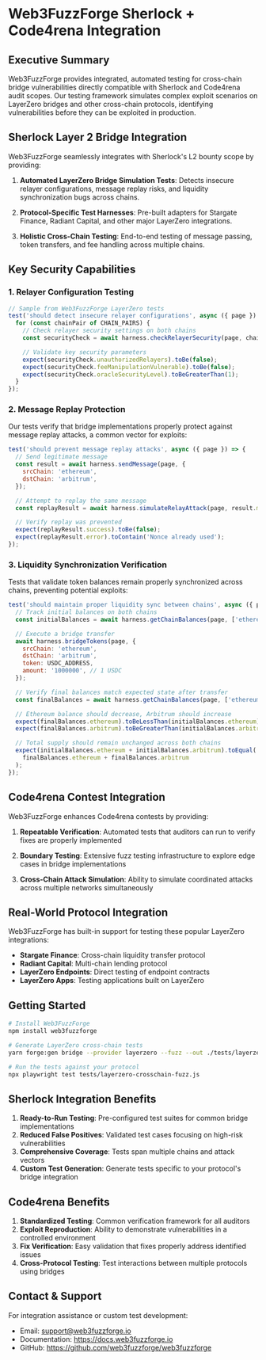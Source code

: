 # Web3FuzzForge Sherlock + Code4rena Integration

## Executive Summary

Web3FuzzForge provides integrated, automated testing for cross-chain bridge vulnerabilities directly compatible with Sherlock and Code4rena audit scopes. Our testing framework simulates complex exploit scenarios on LayerZero bridges and other cross-chain protocols, identifying vulnerabilities before they can be exploited in production.

## Sherlock Layer 2 Bridge Integration

Web3FuzzForge seamlessly integrates with Sherlock's L2 bounty scope by providing:

1. **Automated LayerZero Bridge Simulation Tests**: Detects insecure relayer configurations, message replay risks, and liquidity synchronization bugs across chains.

2. **Protocol-Specific Test Harnesses**: Pre-built adapters for Stargate Finance, Radiant Capital, and other major LayerZero integrations.

3. **Holistic Cross-Chain Testing**: End-to-end testing of message passing, token transfers, and fee handling across multiple chains.

## Key Security Capabilities

### 1. Relayer Configuration Testing

```javascript
// Sample from Web3FuzzForge LayerZero tests
test('should detect insecure relayer configurations', async ({ page }) => {
  for (const chainPair of CHAIN_PAIRS) {
    // Check relayer security settings on both chains
    const securityCheck = await harness.checkRelayerSecurity(page, chainPair.src, chainPair.dst);

    // Validate key security parameters
    expect(securityCheck.unauthorizedRelayers).toBe(false);
    expect(securityCheck.feeManipulationVulnerable).toBe(false);
    expect(securityCheck.oracleSecurityLevel).toBeGreaterThan(1);
  }
});
```

### 2. Message Replay Protection

Our tests verify that bridge implementations properly protect against message replay attacks, a common vector for exploits:

```javascript
test('should prevent message replay attacks', async ({ page }) => {
  // Send legitimate message
  const result = await harness.sendMessage(page, {
    srcChain: 'ethereum',
    dstChain: 'arbitrum',
  });

  // Attempt to replay the same message
  const replayResult = await harness.simulateRelayAttack(page, result.messageNonce);

  // Verify replay was prevented
  expect(replayResult.success).toBe(false);
  expect(replayResult.error).toContain('Nonce already used');
});
```

### 3. Liquidity Synchronization Verification

Tests that validate token balances remain properly synchronized across chains, preventing potential exploits:

```javascript
test('should maintain proper liquidity sync between chains', async ({ page }) => {
  // Track initial balances on both chains
  const initialBalances = await harness.getChainBalances(page, ['ethereum', 'arbitrum']);

  // Execute a bridge transfer
  await harness.bridgeTokens(page, {
    srcChain: 'ethereum',
    dstChain: 'arbitrum',
    token: USDC_ADDRESS,
    amount: '1000000', // 1 USDC
  });

  // Verify final balances match expected state after transfer
  const finalBalances = await harness.getChainBalances(page, ['ethereum', 'arbitrum']);

  // Ethereum balance should decrease, Arbitrum should increase
  expect(finalBalances.ethereum).toBeLessThan(initialBalances.ethereum);
  expect(finalBalances.arbitrum).toBeGreaterThan(initialBalances.arbitrum);

  // Total supply should remain unchanged across both chains
  expect(initialBalances.ethereum + initialBalances.arbitrum).toEqual(
    finalBalances.ethereum + finalBalances.arbitrum
  );
});
```

## Code4rena Contest Integration

Web3FuzzForge enhances Code4rena contests by providing:

1. **Repeatable Verification**: Automated tests that auditors can run to verify fixes are properly implemented

2. **Boundary Testing**: Extensive fuzz testing infrastructure to explore edge cases in bridge implementations

3. **Cross-Chain Attack Simulation**: Ability to simulate coordinated attacks across multiple networks simultaneously

## Real-World Protocol Integration

Web3FuzzForge has built-in support for testing these popular LayerZero integrations:

- **Stargate Finance**: Cross-chain liquidity transfer protocol
- **Radiant Capital**: Multi-chain lending protocol
- **LayerZero Endpoints**: Direct testing of endpoint contracts
- **LayerZero Apps**: Testing applications built on LayerZero

## Getting Started

```bash
# Install Web3FuzzForge
npm install web3fuzzforge

# Generate LayerZero cross-chain tests
yarn forge:gen bridge --provider layerzero --fuzz --out ./tests/layerzero-crosschain-fuzz.js

# Run the tests against your protocol
npx playwright test tests/layerzero-crosschain-fuzz.js
```

## Sherlock Integration Benefits

1. **Ready-to-Run Testing**: Pre-configured test suites for common bridge implementations
2. **Reduced False Positives**: Validated test cases focusing on high-risk vulnerabilities
3. **Comprehensive Coverage**: Tests span multiple chains and attack vectors
4. **Custom Test Generation**: Generate tests specific to your protocol's bridge integration

## Code4rena Benefits

1. **Standardized Testing**: Common verification framework for all auditors
2. **Exploit Reproduction**: Ability to demonstrate vulnerabilities in a controlled environment
3. **Fix Verification**: Easy validation that fixes properly address identified issues
4. **Cross-Protocol Testing**: Test interactions between multiple protocols using bridges

## Contact & Support

For integration assistance or custom test development:

- Email: support@web3fuzzforge.io
- Documentation: https://docs.web3fuzzforge.io
- GitHub: https://github.com/web3fuzzforge/web3fuzzforge
